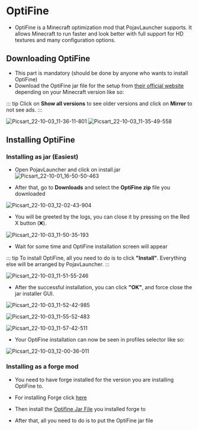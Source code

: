 # OptiFine
* OptiFine is a Minecraft optimization mod that PojavLauncher supports.
It allows Minecraft to run faster and look better with full support for HD textures and many configuration options.
## Downloading OptiFine
* This part is mandatory (should be done by anyone who wants to install OptiFine)
* Download the OptiFine jar file for the setup from [their official website](https://optifine.net/Downloads) depending on your Minecraft version like so:

::: tip
Click on **Show all versions** to see older versions and click on **Mirror** to not see ads.
:::

![Picsart_22-10-03_11-36-11-801](https://user-images.githubusercontent.com/29708696/193535025-9b2872b9-d12a-4660-8180-476bbfa70625.jpg)
![Picsart_22-10-03_11-35-49-558](https://user-images.githubusercontent.com/29708696/193535058-75187a07-ff0b-47ff-a5dd-3f6027e57204.jpg)

## Installing OptiFine

### Installing as jar (Easiest)

* Open PojavLauncher and click on install.jar
![Picsart_22-10-01_16-50-50-463](https://user-images.githubusercontent.com/29708696/193412833-5b743afc-15a9-490e-baa8-7fbfebd48769.jpg)

* After that, go to **Downloads** and select the **OptiFine zip** file you downloaded

![Picsart_22-10-03_12-02-43-904](https://user-images.githubusercontent.com/29708696/193539925-c886b793-9d68-4a2c-bd34-b61af2687b03.jpg)

* You will be greeted by the logs, you can close it by pressing on the Red X button (❌).

![Picsart_22-10-03_11-50-35-193](https://user-images.githubusercontent.com/29708696/193540256-d6fcecd0-dd44-411b-9405-f21cc4e0a969.jpg)

* Wait for some time and OptiFine installation screen will appear

::: tip
To install OptiFine, all you need to do is to click **"Install"**. Everything else will be arranged by PojavLauncher.
:::

![Picsart_22-10-03_11-51-55-246](https://user-images.githubusercontent.com/29708696/193540371-812cb943-e061-4717-8153-6035479af50c.jpg)

* After the successful installation, you can click **"OK"**, and force close the jar installer GUI.

![Picsart_22-10-03_11-52-42-985](https://user-images.githubusercontent.com/29708696/193540570-83622244-bb76-4a0c-b43f-b8a0f0f07e56.jpg)

![Picsart_22-10-03_11-55-52-483](https://user-images.githubusercontent.com/29708696/193540636-e9b7c596-a380-4fb0-a748-7bb90a28e68c.jpg)

![Picsart_22-10-03_11-57-42-511](https://user-images.githubusercontent.com/29708696/193540687-b21b6a1f-5089-4012-840f-3e1438871d38.jpg)

* Your OptiFine installation can now be seen in profiles selector like so:

![Picsart_22-10-03_12-00-36-011](https://user-images.githubusercontent.com/29708696/193540863-616d429d-3ffb-464d-bd3f-96183a0abcca.jpg)

### Installing as a forge mod

* You need to have forge installed for the version you are installing OptiFine to.

* For installing Forge click [here](/guide/installing-forge.html)

* Then install the [Optifine Jar File](https://optifine.net/Downloads) you installed forge to

* After that, all you need to do is to put the OptiFine jar file
